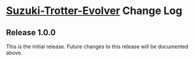 # [Suzuki-Trotter-Evolver](README.md) Change Log

## Release 1.0.0

This is the initial release. Future changes to this release will be documented
above.